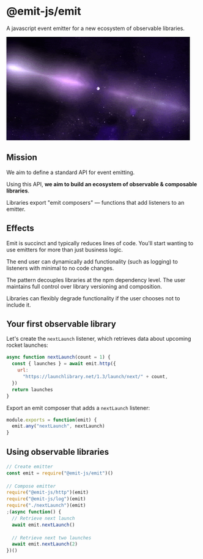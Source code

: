 # @emit-js/emit

A javascript event emitter for a new ecosystem of observable libraries.

![emit](emit.gif)

## Mission

We aim to define a standard API for event emitting.

Using this API, **we aim to build an ecosystem of observable & composable libraries**.

Libraries export "emit composers" — functions that add listeners to an emitter.

## Effects

Emit is succinct and typically reduces lines of code. You'll start wanting to use emitters for more than just business logic.

The end user can dynamically add functionality (such as logging) to listeners with minimal to no code changes.

The pattern decouples libraries at the npm dependency level. The user maintains full control over library versioning and composition.

Libraries can flexibly degrade functionality if the user chooses not to include it.

## Your first observable library

Let's create the `nextLaunch` listener, which retrieves data about upcoming rocket launches:

```js
async function nextLaunch(count = 1) {
  const { launches } = await emit.http({
    url:
      "https://launchlibrary.net/1.3/launch/next/" + count,
  })
  return launches
}
```

Export an emit composer that adds a `nextLaunch` listener:

```js
module.exports = function(emit) {
  emit.any("nextLaunch", nextLaunch)
}
```

## Using observable libraries

```js
// Create emitter
const emit = require("@emit-js/emit")()

// Compose emitter
require("@emit-js/http")(emit)
require("@emit-js/log")(emit)
require("./nextLaunch")(emit)
;(async function() {
  // Retrieve next launch
  await emit.nextLaunch()

  // Retrieve next two launches
  await emit.nextLaunch(2)
})()
```
